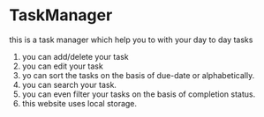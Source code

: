 # TaskManager
this is a task manager which help you to with your day to day tasks
1) you can add/delete your task
2) you can edit your task
3) yo can sort the tasks on the basis of due-date or alphabetically.
4) you can search your task.
5) you can even filter your tasks on the basis of completion status.
6) this website uses local storage. 
